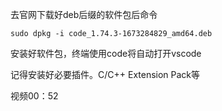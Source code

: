 去官网下载好deb后缀的软件包后命令

```shell
sudo dpkg -i code_1.74.3-1673284829_amd64.deb 

```

安装好软件包，终端使用code将自动打开vscode

记得安装好必要插件。C/C++ Extension Pack等



视频00：52
